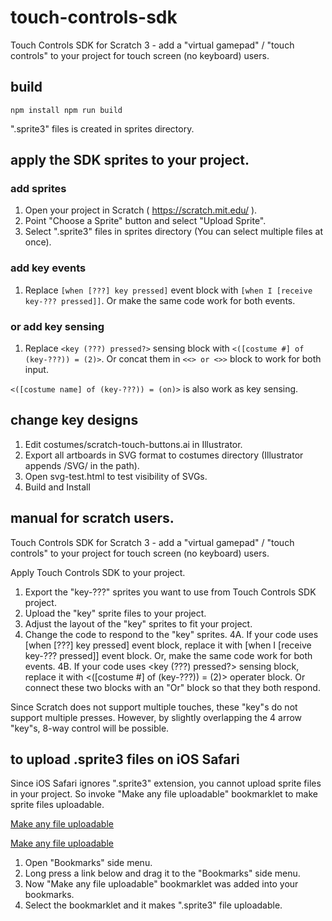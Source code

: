 # touch-controls-sdk

Touch Controls SDK for Scratch 3 - add a "virtual gamepad" / "touch controls" to your project for touch screen (no keyboard) users.

## build

``
npm install
npm run build
``

".sprite3" files is created in sprites directory.

## apply the SDK sprites to your project.

### add sprites

1. Open your project in Scratch ( https://scratch.mit.edu/ ).
1. Point "Choose a Sprite" button and select "Upload Sprite".
1. Select ".sprite3" files in sprites directory (You can select multiple files at once).

### add key events

1. Replace `[when [???] key pressed]` event block with `[when I [receive key-??? pressed]]`. Or make the same code work for both events.

### or add key sensing

1. Replace `<key (???) pressed?>` sensing block with `<([costume #] of (key-???)) = (2)>`. Or concat them in `<<> or <>>` block to work for both input.

`<([costume name] of (key-???)) = (on)>` is also work as key sensing.

## change key designs

1. Edit costumes/scratch-touch-buttons.ai in Illustrator.
1. Export all artboards in SVG format to costumes directory (Illustrator appends /SVG/ in the path).
1. Open svg-test.html to test visibility of SVGs.
1. Build and Install

## manual for scratch users.

Touch Controls SDK for Scratch 3 - add a "virtual gamepad" / "touch controls" to your project for touch screen (no keyboard) users.

Apply Touch Controls SDK to your project.

1. Export the "key-???" sprites you want to use from Touch Controls SDK project.
2. Upload the "key" sprite files to your project.
3. Adjust the layout of the "key" sprites to fit your project.
4. Change the code to respond to the "key" sprites.
  4A. If your code uses [when [???] key pressed] event block, replace it with [when I [receive key-??? pressed]] event block. Or, make the same code work for both events.
  4B. If your code uses <key (???) pressed?> sensing block, replace it with <([costume #] of (key-???)) = (2)> operater block. Or connect these two blocks with an "Or" block so that they both respond.

Since Scratch does not support multiple touches, these "key"s do not support multiple presses. However, by slightly overlapping the 4 arrow "key"s, 8-way control will be possible.

## to upload .sprite3 files on iOS Safari

Since iOS Safari ignores ".sprite3" extension, you cannot upload sprite files in your project.
So invoke "Make any file uploadable" bookmarklet to make sprite files uploadable.

<a href="javascript:void(document.querySelectorAll('input[type=file]').forEach(e=&gt;e.removeAttribute('accept')));">Make any file uploadable</a>

[Make any file uploadable](javascript:void(document.querySelectorAll('input[type=file]').forEach(e=&gt;e.removeAttribute('accept')));)

1. Open "Bookmarks" side menu.
2. Long press a link below and drag it to the "Bookmarks" side menu.
3. Now "Make any file uploadable" bookmarklet was added into your bookmarks.
4. Select the bookmarklet and it makes ".sprite3" file uploadable.
